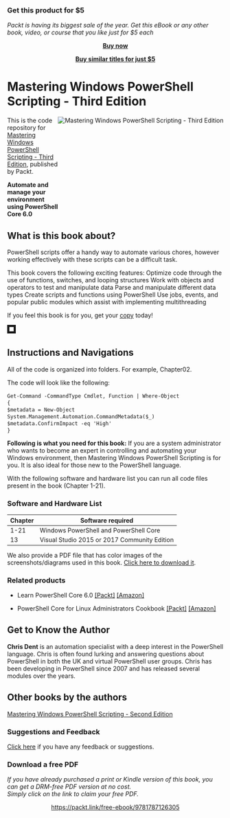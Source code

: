 
### Get this product for $5

<i>Packt is having its biggest sale of the year. Get this eBook or any other book, video, or course that you like just for $5 each</i>


<b><p align='center'>[Buy now](https://packt.link/9781787126305)</p></b>


<b><p align='center'>[Buy similar titles for just $5](https://subscription.packtpub.com/search)</p></b>


# Mastering Windows PowerShell Scripting - Third Edition

<a href="https://www.packtpub.com/networking-and-servers/mastering-windows-powershell-scripting-third-edition?utm_source=github&utm_medium=repository&utm_campaign=9781789536669 "><img src="https://dz13w8afd47il.cloudfront.net/sites/default/files/imagecache/ppv4_main_book_cover/B11635_1.png" alt="Mastering Windows PowerShell Scripting - Third Edition" height="256px" align="right"></a>

This is the code repository for [Mastering Windows PowerShell Scripting - Third Edition](https://www.packtpub.com/networking-and-servers/mastering-windows-powershell-scripting-third-edition?utm_source=github&utm_medium=repository&utm_campaign=9781789536669 ), published by Packt.

**Automate and manage your environment using PowerShell Core 6.0**

## What is this book about?
PowerShell scripts offer a handy way to automate various chores, however working effectively with these scripts can be a difficult task.

This book covers the following exciting features:
Optimize code through the use of functions, switches, and looping structures 
Work with objects and operators to test and manipulate data 
Parse and manipulate different data types 
Create scripts and functions using PowerShell 
Use jobs, events, and popular public modules which assist with implementing multithreading 

If you feel this book is for you, get your [copy](https://www.amazon.com/dp/1-789-53666-9) today!

<a href="https://www.packtpub.com/?utm_source=github&utm_medium=banner&utm_campaign=GitHubBanner"><img src="https://raw.githubusercontent.com/PacktPublishing/GitHub/master/GitHub.png" 
alt="https://www.packtpub.com/" border="5" /></a>

## Instructions and Navigations
All of the code is organized into folders. For example, Chapter02.

The code will look like the following:
```
Get-Command -CommandType Cmdlet, Function | Where-Object
{
$metadata = New-Object
System.Management.Automation.CommandMetadata($_)
$metadata.ConfirmImpact -eq 'High'
}
```

**Following is what you need for this book:**
If you are a system administrator who wants to become an expert in controlling and automating your Windows environment, then Mastering Windows PowerShell Scripting is for you. It is also ideal for those new to the PowerShell language.

With the following software and hardware list you can run all code files present in the book (Chapter 1-21).
### Software and Hardware List
| Chapter | Software required | 
| -------- | ------------------------------------ |
| 1-21 | Windows PowerShell and PowerShell Core |  
| 13 | Visual Studio 2015 or 2017 Community Edition |  


We also provide a PDF file that has color images of the screenshots/diagrams used in this book. [Click here to download it](https://www.packtpub.com/sites/default/files/downloads/9781789536669_ColorImages.pdf).

### Related products
* Learn PowerShell Core 6.0 [[Packt]](https://www.packtpub.com/networking-and-servers/learn-powershell-core-60?utm_source=github&utm_medium=repository&utm_campaign=9781788838986 ) [[Amazon]](https://www.amazon.com/dp/1-788-83898-X)

* PowerShell Core for Linux Administrators Cookbook [[Packt]](https://www.packtpub.com/networking-and-servers/powershell-core-linux-administrators-cookbook?utm_source=github&utm_medium=repository&utm_campaign=9781789137231 ) [[Amazon]](https://www.amazon.com/dp/1-789-13723-3)


## Get to Know the Author
**Chris Dent**
is an automation specialist with a deep interest in the PowerShell language. Chris is often found lurking and answering questions about PowerShell in both the UK and virtual PowerShell user groups. Chris has been developing in PowerShell since 2007 and has released several modules over the years.


## Other books by the authors
[Mastering Windows PowerShell Scripting - Second Edition](https://www.packtpub.com/networking-and-servers/mastering-windows-powershell-scripting-second-edition?utm_source=github&utm_medium=repository&utm_campaign=9781787126305 )


### Suggestions and Feedback
[Click here](https://docs.google.com/forms/d/e/1FAIpQLSdy7dATC6QmEL81FIUuymZ0Wy9vH1jHkvpY57OiMeKGqib_Ow/viewform) if you have any feedback or suggestions.
### Download a free PDF

 <i>If you have already purchased a print or Kindle version of this book, you can get a DRM-free PDF version at no cost.<br>Simply click on the link to claim your free PDF.</i>
<p align="center"> <a href="https://packt.link/free-ebook/9781787126305">https://packt.link/free-ebook/9781787126305 </a> </p>